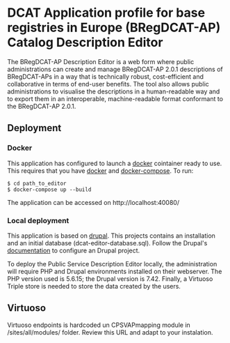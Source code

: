 # DCAT Application profile for base registries in Europe (BRegDCAT-AP)	Catalog Description Editor

The BRegDCAT-AP Description Editor is a web form where public administrations can create and manage BRegDCAT-AP 2.0.1 descriptions of BRegDCAT-APs in a way that is technically robust, cost-efficient and collaborative in terms of end-user benefits. The tool also allows public administrations to visualise the descriptions in a human-readable way and to export them in an interoperable, machine-readable format conformant to the BRegDCAT-AP 2.0.1.


## Deployment

### Docker

This application has configured to launch a [docker](https://www.docker.com/) cointainer ready to use. This requires that you have [docker](https://www.docker.com/) and [docker-compose](https://docs.docker.com/compose/install/). To run:

    $ cd path_to_editor
    $ docker-compose up --build
    
The application can be accessed on http://localhost:40080/

### Local deployment 

This application is based on [drupal](https://www.drupal.com). This projects contains an installation and an initial database (dcat-editor-database.sql). Follow the Drupal's [documentation](http://drupal.org/documentation) to configure an Drupal project.

To deploy the Public Service Description Editor locally, the administration will require PHP and Drupal environments installed on their webserver. The PHP version used is 5.6.15; the Drupal version is 7.42. Finally, a Virtuoso Triple store is needed to store the data created by the users.

## Virtuoso

Virtuoso endpoints is hardcoded un CPSVAPmapping module in /sites/all/modules/ folder. Review this URL and adapt to your instalation.